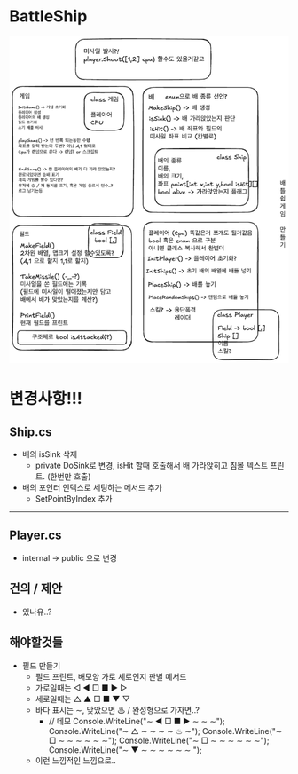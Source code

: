 # BattleShip
 
![배틀쉽](battleShip.png)

# 변경사항!!!

## Ship.cs
* 배의 isSink 삭제
  * private DoSink로 변경, isHit 할때 호출해서 배 가라앉히고 침몰 텍스트 프린트. (한번만 호출)
* 배의 포인터 인덱스로 세팅하는 메서드 추가
  * SetPointByIndex 추가

---

## Player.cs 
* internal -> public 으로 변경



## 건의 / 제안
* 있나유..?

## 해야할것들
* 필드 만들기
  * 필드 프린트, 배모양 가로 세로인지 판별 메서드
  * 가로일때는 ◁ ◀ □ ■ ▶ ▷
  * 세로일때는 △ ▲ □ ■ ▼ ▽
  * 바다 표시는 ∼, 맞았으면 ♨ / 완성형으로 가자면..?
    * // 데모
  Console.WriteLine("∼ ◀ □ ■ ▶ ∼ ∼ ∼");
  Console.WriteLine("∼ △ ∼ ∼ ∼ ∼ ♨ ∼");
  Console.WriteLine("∼ □ ∼ ∼ ∼ ∼ ∼ ∼");
  Console.WriteLine("∼ □ ∼ ∼ ∼ ∼ ∼ ∼");
  Console.WriteLine("∼ ▼ ∼ ∼ ∼ ∼ ∼ ∼ ");
  * 이런 느낌적인 느낌으로..
